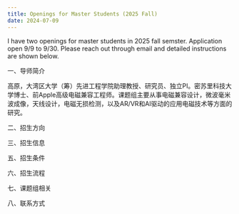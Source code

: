 ```yaml
---
title: Openings for Master Students (2025 Fall)
date: 2024-07-09
---
```


I have two openings for master students in 2025 fall semster. Application open 9/9 to 9/30. Please reach out through email and detailed instructions are shown below.
<!--more-->

一、导师简介

高原，大湾区大学（筹）先进工程学院助理教授、研究员、独立PI。密苏里科技大学博士、前Apple高级电磁兼容工程师。课题组主要从事电磁兼容设计，微波毫米波成像，天线设计，电磁无损检测，以及AR/VR和AI驱动的应用电磁技术等方面的研究。

二、招生方向


三、招生信息


五、招生条件

六、招生流程

七、课题组相关

八、联系方式

